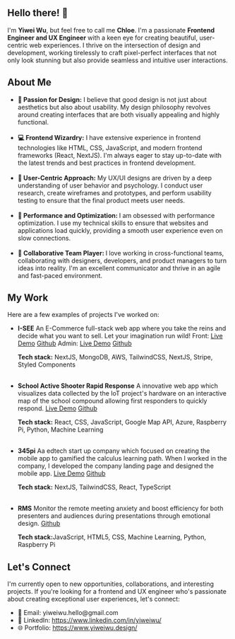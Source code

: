 <section>
  <h2>Hello there! 👋 </h2>
  <p>I'm <b>Yiwei Wu</b>, but feel free to call me <b>Chloe</b>. I'm a passionate <b>Frontend Engineer and UX Engineer</b> with a keen eye for creating beautiful, user-centric web experiences. I thrive on the intersection of design and development, working tirelessly to craft pixel-perfect interfaces that not only look stunning but also provide seamless and intuitive user interactions.
  </p>
</section>
<section>
  <h2>About Me</h2>
  <ul>
    <li><b>🌟 Passion for Design:</b> I believe that good design is not just about aesthetics but also about usability. My design philosophy revolves around creating interfaces that are both visually appealing and highly functional.</li>
  <br/>
    <li><b>💻 Frontend Wizardry:</b> I have extensive experience in frontend technologies like HTML, CSS, JavaScript, and modern frontend frameworks (React, NextJS). I'm always eager to stay up-to-date with the latest trends and best practices in frontend development.</li>
      <br/>
    <li><b>🎨 User-Centric Approach:</b> My UX/UI designs are driven by a deep understanding of user behavior and psychology. I conduct user research, create wireframes and prototypes, and perform usability testing to ensure that the final product meets user needs.</li>
      <br/>
    <li><b>🚀 Performance and Optimization: </b> I am obsessed with performance optimization. I use my technical skills to ensure that websites and applications load quickly, providing a smooth user experience even on slow connections.</li>
      <br/>
    <li><b>🤝 Collaborative Team Player: </b> I love working in cross-functional teams, collaborating with designers, developers, and product managers to turn ideas into reality. I'm an excellent communicator and thrive in an agile and fast-paced environment.</li>
  </ul>
  
</section>
  <h2>My Work</h2>
  <p>Here are a few examples of projects I've worked on:</p>
  <ul>
    <li><b>I-SEE</b>
      An E-Commerce full-stack web app where you take the reins and decide what you want to sell. Let your imagination run wild!
      <span>Front:</span> <a href="https://i-see-front.vercel.app/">Live Demo</a> <a href="https://github.com/Chloe-Wu/i-see-admin">Github</a>
      <span>Admin:</span> <a href="https://i-see-admin.vercel.app/">Live Demo</a> <a href="https://github.com/Chloe-Wu/i-see-admin">Github</a>
      <p><b>Tech stack:</b> NextJS, MongoDB, AWS, TailwindCSS, NextJS, Stripe, Styled Components</p>
  </li>
    <br/>
    <li><b>School Active Shooter Rapid Response</b>
      A innovative web app which visualizes data collected by the IoT project's hardware on an interactive map of the school compound allowing first responders to quickly respond.
      <a href="https://chloe-wu.github.io/ast-dev-app/">Live Demo</a>
      <a href="https://github.com/Chloe-Wu/capstone">Github</a>
      <p><b>Tech stack:</b> React, CSS, JavaScript, Google Map API, Azure, Raspberry Pi, Python, Machine Learning</p>
    </li>
        <br/>
    <li><b>345pi</b>
      Aa edtech start up company which focused on creating the mobile app to gamified the calculus learning path. When I worked in the company, I developed the company landing page and designed the mobile app.
      <a href="https://345pi.net/">Live Demo</a>
      <a href="https://github.com/345piTeam/345pi.net">Github</a>
      <p><b>Tech stack:</b> NextJS, TailwindCSS, React, TypeScript</p>
    </li>
        <br/>
    <li><b>RMS</b>
      Monitor the remote meeting anxiety and boost efficiency for both presenters and audiences during presentations through emotional design.
      <a href="https://github.com/Chloe-Wu/RMS/tree/main">Github</a>
      <p><b>Tech stack:</b>JavaScript, HTML5, CSS, Machine Learning, Python, Raspberry Pi</p>
    </li>
  </ul>
  
<section>
    <h2>Let's Connect</h2>
  <p></p>I'm currently open to new opportunities, collaborations, and interesting projects. If you're looking for a frontend and UX engineer who's passionate about creating exceptional user experiences, let's connect:</p>
  <ul>
    <li>📧 Email: yiweiwu.hello@gmail.com</li>
    <li>💼 LinkedIn: <a href="https://www.linkedin.com/in/yiweiwu/">https://www.linkedin.com/in/yiweiwu/</a></li>
    <li>🌐 Portfolio: <a href="https://www.yiweiwu.design/">https://www.yiweiwu.design/</a></li>
  </ul>
  
</section>

<!--
**Chloe-Wu/Chloe-Wu** is a ✨ _special_ ✨ repository because its `README.md` (this file) appears on your GitHub profile.

Here are some ideas to get you started:

- 🔭 I’m currently working on ...
- 🌱 I’m currently learning ...
- 👯 I’m looking to collaborate on ...
- 🤔 I’m looking for help with ...
- 💬 Ask me about ...
- 📫 How to reach me: ...
- 😄 Pronouns: ...
- ⚡ Fun fact: ...
-->

